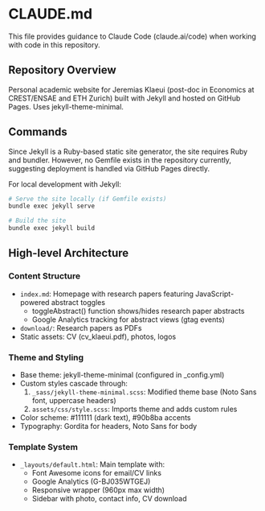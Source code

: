 # CLAUDE.md

This file provides guidance to Claude Code (claude.ai/code) when working with code in this repository.

## Repository Overview

Personal academic website for Jeremias Klaeui (post-doc in Economics at CREST/ENSAE and ETH Zurich) built with Jekyll and hosted on GitHub Pages. Uses jekyll-theme-minimal.

## Commands

Since Jekyll is a Ruby-based static site generator, the site requires Ruby and bundler. However, no Gemfile exists in the repository currently, suggesting deployment is handled via GitHub Pages directly.

For local development with Jekyll:
```bash
# Serve the site locally (if Gemfile exists)
bundle exec jekyll serve

# Build the site
bundle exec jekyll build
```

## High-level Architecture

### Content Structure
- `index.md`: Homepage with research papers featuring JavaScript-powered abstract toggles
  - toggleAbstract() function shows/hides research paper abstracts
  - Google Analytics tracking for abstract views (gtag events)
- `download/`: Research papers as PDFs
- Static assets: CV (cv_klaeui.pdf), photos, logos

### Theme and Styling
- Base theme: jekyll-theme-minimal (configured in _config.yml)
- Custom styles cascade through:
  1. `_sass/jekyll-theme-minimal.scss`: Modified theme base (Noto Sans font, uppercase headers)
  2. `assets/css/style.scss`: Imports theme and adds custom rules
- Color scheme: #111111 (dark text), #90b8ba accents
- Typography: Gordita for headers, Noto Sans for body

### Template System
- `_layouts/default.html`: Main template with:
  - Font Awesome icons for email/CV links
  - Google Analytics (G-BJ035WTGEJ)
  - Responsive wrapper (960px max width)
  - Sidebar with photo, contact info, CV download